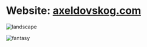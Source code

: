 # Website: <a href="http://www.axeldovskog.com/" target="_blank">axeldovskog.com</a>
![landscape](https://github.com/03axdov/03axdov/assets/62298758/6f274946-df0f-405a-a8ac-fb3d2a62b360)

![fantasy](https://github.com/03axdov/03axdov/assets/62298758/224ccd1a-9fe7-4527-bcd1-18aa30eb1db1)
